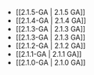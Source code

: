 - [[2.1.5-GA | 2.1.5 GA]]
- [[2.1.4-GA | 2.1.4 GA]]
- [[2.1.3-GA | 2.1.3 GA]]
- [[2.1.3-GA | 2.1.3 GA]]
- [[2.1.2-GA | 2.1.2 GA]]
- [[2.1.1-GA | 2.1.1 GA]]
- [[2.1.0-GA | 2.1.0 GA]]

